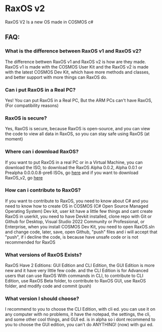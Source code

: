 # RaxOS v2
RaxOS V2 Is a new OS made in COSMOS c#
## FAQ:
### What is the difference between RaxOS v1 and RaxOS v2?
The difference bettwen RaxOS v1 and RaxOS v2 is how are they made. RaxOS v1 is made with the COSMOS User Kit and the RaxOS v2 is made with the latest COSMOS Dev Kit, which have more methods and classes, and better support with more things can RaxOS do.

### Can i put RaxOS in a Real PC?
Yes! You can put RaxOS in a Real PC, But the ARM PCs can't have RaxOS, (For compatibility reasons)

### RaxOS is secure?
Yes, RaxOS is secure, because RaxOS is open-source, and you can view the code to view all data in RaxOS, so you can stay safe using RaxOS (at moment)

### Where can i download RaxOS?
If you want to put RaxOS in a real PC or in a Virtual Machine, you can download the ISO, to download the RaxOS Alpha 0.0.2, Alpha 0.0.1 or Prealpha 0.0.0.0.8-pre6 ISOs, go [here](https://github.com/RayElProOficial/RaxOS/releases) and if you want to download RaxOS_v2, go [here](https://github.com/RayElProOficial/RaxOS_v2/releases)

### How can i contribute to RaxOS?
If you want to contribute to RaxOS, you need to know about C# and you need to know how to create OS in COSMOS (C# Open Source Managed Operating System) Dev kit, user kit have a little few things and cant create RaxOS in userkit, you need to have Devkit installed, clone repo with Git or Github for Desktop, Visual Studio 2022 Community or Professional, or Enterprise, when you install COSMOS Dev Kit, you need to open RaxOS.sln and change code, later, save, open Github, "push" files and i will accept that "push", if i decline the code, is because have unsafe code or is not recommended for RaxOS

### What versions of RaxOS Exists?
RaxOS Have 2 Editions: GUI Edition and CLI Edition, the GUI Edition is more new and it have very little few code. and the CLI Edition is for Advanced users that can use RaxOS With commands in CLI, to contribute to CLI Edition, use RaxOS Beta folder, to contribute to RaxOS GUI, use RaxOS folder, and modify code and commit (push)
### What version I should choose?
I recommend to you to choose the CLI Edition, with cli ed. you can use it on any computer with no problems, it have the notepad, the settings, the cli, and some other cool things, and GUI ed. is in alpha so i dont recommend to you to choose the GUI edition, you can't do ANYTHING! (now) with gui ed.

